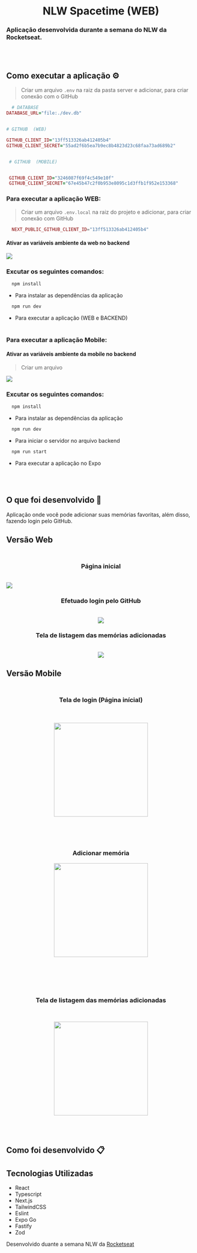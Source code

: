 


<h1 align="center">NLW Spacetime (WEB)</h1>

### Aplicação desenvolvida durante a semana do NLW da Rocketseat.

<br><br>
## Como executar a aplicação ⚙️

> Criar um arquivo ```.env``` na raiz da pasta server e adicionar, para criar conexão com o GitHub

``` ruby
  # DATABASE
DATABASE_URL="file:./dev.db"


# GITHUB  (WEB)

GITHUB_CLIENT_ID="13ff513326ab412405b4"
GITHUB_CLIENT_SECRET="55ad2f6b5ea7b9ec8b4823d23c68faa73ad689b2"


 # GITHUB  (MOBILE)


 GITHUB_CLIENT_ID="3246087f69f4c549e10f"
 GITHUB_CLIENT_SECRET="67e45b47c2f0b953e8095c1d3ffb1f952e153368"
```



### Para executar a aplicação WEB:

> Criar um arquivo ``` .env.local ``` na raiz do projeto e adicionar, para criar conexão com GitHub

```php 
  NEXT_PUBLIC_GITHUB_CLIENT_ID="13ff513326ab412405b4"
```

#### Ativar as variáveis ambiente da web no backend  

<img src="./assets/varWeb.png"/>

### Excutar os seguintes comandos:

``` js
  npm install
```
- Para instalar as dependências da aplicação

``` js
  npm run dev
```
- Para executar a aplicação (WEB e BACKEND)
<br><br>


### Para executar a aplicação Mobile:
#### Ativar as variáveis ambiente da mobile no backend  

> Criar um arquivo

<img src="./assets/varMobile.png"/>

### Excutar os seguintes comandos:

``` js
  npm install
```
- Para instalar as dependências da aplicação

``` js
  npm run dev
```
- Para iniciar o servidor no arquivo backend

``` js
  npm run start
```
- Para executar a aplicação no Expo



<br><br>


## O que foi desenvolvido 🚀
Aplicação onde você pode adicionar suas memórias favoritas, além disso, fazendo login pelo GitHub.

## Versão Web </br></br>
<h3 align="center">Página inicial</h3> </br>

<img src="./assets/tela01.png"/>

<h3 align="center">Efetuado login pelo GitHub</h3> </br>

<div align="center"><img src="./assets/tela03.png"/></div>


<h3 align="center">Tela de listagem das memórias adicionadas</h3> </br>

<div align="center"><img src="./assets/tela02.png"/></div>




## Versão Mobile </br></br>
<h3 align="center">Tela de login (Página inícial)</h3> </br></br>

<div align="center"><img src="./assets/mobile01.jpg" width="250"/></div>


</br></br></br><h3 align="center">Adicionar memória</h3> 

<div align="center"><img src="./assets/mobile02.jpg"  width="250"/></div>


</br></br></br></br><h3 align="center">Tela de listagem das memórias adicionadas</h3> </br>

<div align="center"><img src="./assets/mobile03.jpg" width="250"/></div>


<br><br>
## Como foi desenvolvido 📋

## Tecnologias Utilizadas
- React
- Typescript
- Next.js
- TailwindCSS
- Eslint
- Expo Go
- Fastify
- Zod


Desenvolvido duante a semana NLW da [Rocketseat](https://www.rocketseat.com.br/?utm_source=google&utm_medium=cpc&utm_campaign=lead&utm_term=perpetuo&utm_content=institucional-lead-home-texto-lead-brandkws-none-none-institucional-none-none-br-google&gclid=CjwKCAjwpayjBhAnEiwA-7ena-Pl5Vp7-qaqwfmgeSJyDWfOM8juDcw2-Gd-3b9c_vLuLLAcOVYbdRoC5zEQAvD_BwE)



